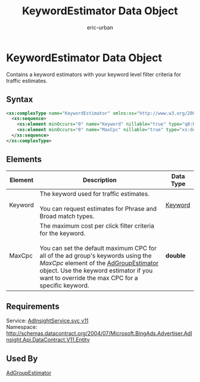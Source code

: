 ﻿---
title: KeywordEstimator Data Object
ms.service: bing-ads-ad-insight
ms.topic: article
author: eric-urban
ms.author: eur
---
# KeywordEstimator Data Object
Contains a keyword estimators with your keyword level filter criteria for traffic estimates.

## Syntax
```xml
<xs:complexType name="KeywordEstimator" xmlns:xs="http://www.w3.org/2001/XMLSchema">
  <xs:sequence>
    <xs:element minOccurs="0" name="Keyword" nillable="true" type="q8:Keyword" xmlns:q8="http://schemas.datacontract.org/2004/07/Microsoft.BingAds.Advertiser.AdInsight.Api.DataContract.V11.Entity.Common" />
    <xs:element minOccurs="0" name="MaxCpc" nillable="true" type="xs:double" />
  </xs:sequence>
</xs:complexType>
```

## <a name="elements"></a>Elements

|Element|Description|Data Type|
|-----------|---------------|-------------|
|<a name="keyword"></a>Keyword|The keyword used for traffic estimates.<br/><br/>You can request estimates for Phrase and Broad match types.|[Keyword](keyword.md)|
|<a name="maxcpc"></a>MaxCpc|The maximum cost per click filter criteria for the keyword.<br/><br/>You can set the default maximum CPC for all of the ad group's keywords using the *MaxCpc* element of the [AdGroupEstimator](../ad-insight/adgroupestimator.md) object. Use the keyword estimator if you want to override the max CPC for a specific keyword.|**double**|

## Requirements
Service: [AdInsightService.svc v11](https://adinsight.api.bingads.microsoft.com/Api/Advertiser/AdInsight/v11/AdInsightService.svc)  
Namespace: http://schemas.datacontract.org/2004/07/Microsoft.BingAds.Advertiser.AdInsight.Api.DataContract.V11.Entity  

## Used By
[AdGroupEstimator](adgroupestimator.md)  
